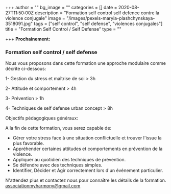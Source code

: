 +++
author = ""
bg_image = ""
categories = []
date = 2020-08-27T11:50:00Z
description = "Formation self control self defence contre la violence conjugale"
image = "/images/pexels-maryia-plashchynskaya-3518091.jpg"
tags = ["self control", "self defense", "violences conjugales"]
title = "Formation Self Control / Self Defense"
type = ""

+++
**Prochainement:** 

### **Formation self control / self defense**

Nous vous proposons dans cette formation une approche modulaire comme décrite ci-dessous:

1- Gestion du stress et maîtrise de soi > 3h

2- Attitude et comportement > 4h

3- Prévention > 1h

4- Techniques de self defense urban concept > 8h

Objectifs pédagogiques généraux: 

A la fin de cette formation, vous serez capable de:

* Gérer votre stress face à une situation conflictuelle et trouver l'issue la plus favorable.
* Appréhender certaines attitudes et comportements en prévention de la violence.
* Appliquer au quotidien des techniques de prévention.
* Se défendre avec des techniques simples.
* Identifier, Décider et Agir correctement lors d'un événement particulier.

N'attendez plus et contactez nous pour connaître les détails de la formation.  [associationmyharmony@gmail.com](mailto:associationmyharmony@gmail.com)